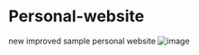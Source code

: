 # Personal-website
new improved sample personal website
![image](https://user-images.githubusercontent.com/43136483/93092733-b9726d00-f697-11ea-8e58-9be8e1467081.png)
